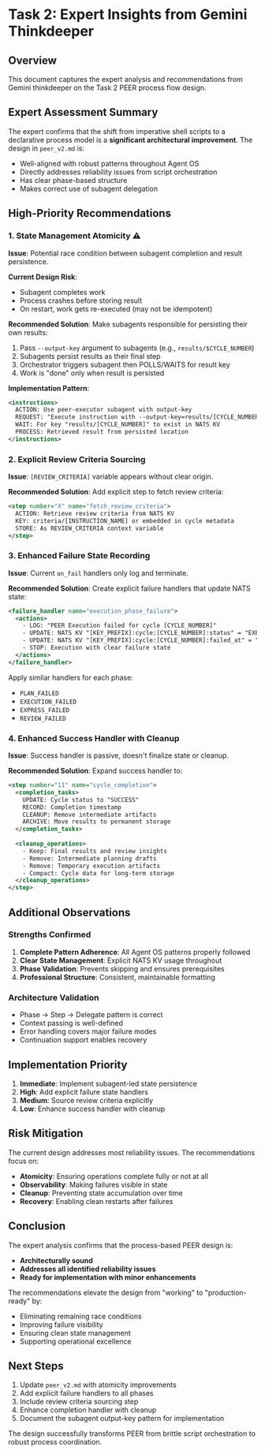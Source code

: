 # Task 2: Expert Insights from Gemini Thinkdeeper

## Overview

This document captures the expert analysis and recommendations from Gemini thinkdeeper on the Task 2 PEER process flow design.

## Expert Assessment Summary

The expert confirms that the shift from imperative shell scripts to a declarative process model is a **significant architectural improvement**. The design in `peer_v2.md` is:
- Well-aligned with robust patterns throughout Agent OS
- Directly addresses reliability issues from script orchestration
- Has clear phase-based structure
- Makes correct use of subagent delegation

## High-Priority Recommendations

### 1. State Management Atomicity ⚠️

**Issue**: Potential race condition between subagent completion and result persistence.

**Current Design Risk**:
- Subagent completes work
- Process crashes before storing result
- On restart, work gets re-executed (may not be idempotent)

**Recommended Solution**:
Make subagents responsible for persisting their own results:
1. Pass `--output-key` argument to subagents (e.g., `results/$CYCLE_NUMBER`)
2. Subagents persist results as their final step
3. Orchestrator triggers subagent then POLLS/WAITS for result key
4. Work is "done" only when result is persisted

**Implementation Pattern**:
```xml
<instructions>
  ACTION: Use peer-executor subagent with output-key
  REQUEST: "Execute instruction with --output-key=results/[CYCLE_NUMBER]"
  WAIT: For key "results/[CYCLE_NUMBER]" to exist in NATS KV
  PROCESS: Retrieved result from persisted location
</instructions>
```

### 2. Explicit Review Criteria Sourcing

**Issue**: `[REVIEW_CRITERIA]` variable appears without clear origin.

**Recommended Solution**:
Add explicit step to fetch review criteria:
```xml
<step number="X" name="fetch_review_criteria">
  ACTION: Retrieve review criteria from NATS KV
  KEY: criteria/[INSTRUCTION_NAME] or embedded in cycle metadata
  STORE: As REVIEW_CRITERIA context variable
</step>
```

### 3. Enhanced Failure State Recording

**Issue**: Current `on_fail` handlers only log and terminate.

**Recommended Solution**:
Create explicit failure handlers that update NATS state:
```xml
<failure_handler name="execution_phase_failure">
  <actions>
    - LOG: "PEER Execution failed for cycle [CYCLE_NUMBER]"
    - UPDATE: NATS KV "[KEY_PREFIX]:cycle:[CYCLE_NUMBER]:status" = "EXECUTION_FAILED"
    - UPDATE: NATS KV "[KEY_PREFIX]:cycle:[CYCLE_NUMBER]:failed_at" = "[TIMESTAMP]"
    - STOP: Execution with clear failure state
  </actions>
</failure_handler>
```

Apply similar handlers for each phase:
- `PLAN_FAILED`
- `EXECUTION_FAILED`
- `EXPRESS_FAILED`
- `REVIEW_FAILED`

### 4. Enhanced Success Handler with Cleanup

**Issue**: Success handler is passive, doesn't finalize state or cleanup.

**Recommended Solution**:
Expand success handler to:
```xml
<step number="11" name="cycle_completion">
  <completion_tasks>
    UPDATE: Cycle status to "SUCCESS"
    RECORD: Completion timestamp
    CLEANUP: Remove intermediate artifacts
    ARCHIVE: Move results to permanent storage
  </completion_tasks>
  
  <cleanup_operations>
    - Keep: Final results and review insights
    - Remove: Intermediate planning drafts
    - Remove: Temporary execution artifacts
    - Compact: Cycle data for long-term storage
  </cleanup_operations>
</step>
```

## Additional Observations

### Strengths Confirmed
1. **Complete Pattern Adherence**: All Agent OS patterns properly followed
2. **Clear State Management**: Explicit NATS KV usage throughout
3. **Phase Validation**: Prevents skipping and ensures prerequisites
4. **Professional Structure**: Consistent, maintainable formatting

### Architecture Validation
- Phase → Step → Delegate pattern is correct
- Context passing is well-defined
- Error handling covers major failure modes
- Continuation support enables recovery

## Implementation Priority

1. **Immediate**: Implement subagent-led state persistence
2. **High**: Add explicit failure state handlers
3. **Medium**: Source review criteria explicitly
4. **Low**: Enhance success handler with cleanup

## Risk Mitigation

The current design addresses most reliability issues. The recommendations focus on:
- **Atomicity**: Ensuring operations complete fully or not at all
- **Observability**: Making failures visible in state
- **Cleanup**: Preventing state accumulation over time
- **Recovery**: Enabling clean restarts after failures

## Conclusion

The expert analysis confirms that the process-based PEER design is:
- **Architecturally sound**
- **Addresses all identified reliability issues**
- **Ready for implementation with minor enhancements**

The recommendations elevate the design from "working" to "production-ready" by:
- Eliminating remaining race conditions
- Improving failure visibility
- Ensuring clean state management
- Supporting operational excellence

## Next Steps

1. Update `peer_v2.md` with atomicity improvements
2. Add explicit failure handlers to all phases
3. Include review criteria sourcing step
4. Enhance completion handler with cleanup
5. Document the subagent output-key pattern for implementation

The design successfully transforms PEER from brittle script orchestration to robust process coordination.
